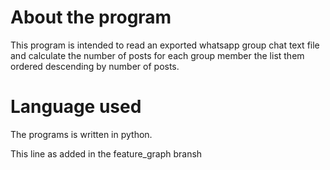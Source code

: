 # About the program

  This program is intended to read an exported whatsapp group chat text file and calculate the number of posts for each group member the list them ordered descending by number of posts.
  
# Language used

  The programs is written in python. 

  This line as added in the feature_graph bransh
